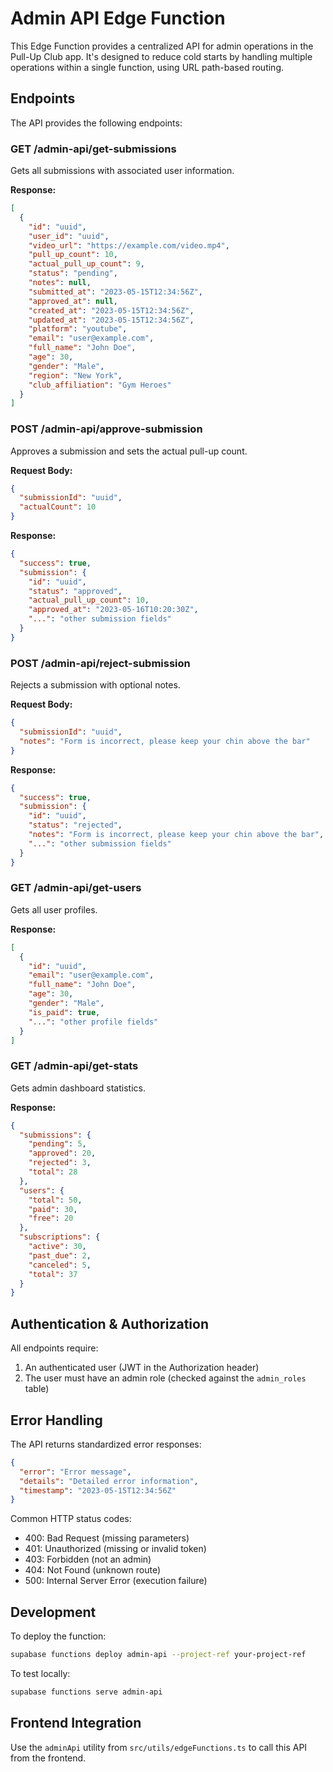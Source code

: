 # Admin API Edge Function

This Edge Function provides a centralized API for admin operations in the Pull-Up Club app. It's designed to reduce cold starts by handling multiple operations within a single function, using URL path-based routing.

## Endpoints

The API provides the following endpoints:

### GET /admin-api/get-submissions

Gets all submissions with associated user information.

**Response:**
```json
[
  {
    "id": "uuid",
    "user_id": "uuid",
    "video_url": "https://example.com/video.mp4",
    "pull_up_count": 10,
    "actual_pull_up_count": 9,
    "status": "pending",
    "notes": null,
    "submitted_at": "2023-05-15T12:34:56Z",
    "approved_at": null,
    "created_at": "2023-05-15T12:34:56Z",
    "updated_at": "2023-05-15T12:34:56Z",
    "platform": "youtube",
    "email": "user@example.com",
    "full_name": "John Doe",
    "age": 30,
    "gender": "Male",
    "region": "New York",
    "club_affiliation": "Gym Heroes"
  }
]
```

### POST /admin-api/approve-submission

Approves a submission and sets the actual pull-up count.

**Request Body:**
```json
{
  "submissionId": "uuid",
  "actualCount": 10
}
```

**Response:**
```json
{
  "success": true,
  "submission": {
    "id": "uuid",
    "status": "approved",
    "actual_pull_up_count": 10,
    "approved_at": "2023-05-16T10:20:30Z",
    "...": "other submission fields"
  }
}
```

### POST /admin-api/reject-submission

Rejects a submission with optional notes.

**Request Body:**
```json
{
  "submissionId": "uuid",
  "notes": "Form is incorrect, please keep your chin above the bar"
}
```

**Response:**
```json
{
  "success": true,
  "submission": {
    "id": "uuid",
    "status": "rejected",
    "notes": "Form is incorrect, please keep your chin above the bar",
    "...": "other submission fields"
  }
}
```

### GET /admin-api/get-users

Gets all user profiles.

**Response:**
```json
[
  {
    "id": "uuid",
    "email": "user@example.com",
    "full_name": "John Doe",
    "age": 30,
    "gender": "Male",
    "is_paid": true,
    "...": "other profile fields"
  }
]
```

### GET /admin-api/get-stats

Gets admin dashboard statistics.

**Response:**
```json
{
  "submissions": {
    "pending": 5,
    "approved": 20,
    "rejected": 3,
    "total": 28
  },
  "users": {
    "total": 50,
    "paid": 30,
    "free": 20
  },
  "subscriptions": {
    "active": 30,
    "past_due": 2,
    "canceled": 5,
    "total": 37
  }
}
```

## Authentication & Authorization

All endpoints require:
1. An authenticated user (JWT in the Authorization header)
2. The user must have an admin role (checked against the `admin_roles` table)

## Error Handling

The API returns standardized error responses:

```json
{
  "error": "Error message",
  "details": "Detailed error information",
  "timestamp": "2023-05-15T12:34:56Z"
}
```

Common HTTP status codes:
- 400: Bad Request (missing parameters)
- 401: Unauthorized (missing or invalid token)
- 403: Forbidden (not an admin)
- 404: Not Found (unknown route)
- 500: Internal Server Error (execution failure)

## Development

To deploy the function:

```bash
supabase functions deploy admin-api --project-ref your-project-ref
```

To test locally:

```bash
supabase functions serve admin-api
```

## Frontend Integration

Use the `adminApi` utility from `src/utils/edgeFunctions.ts` to call this API from the frontend. 